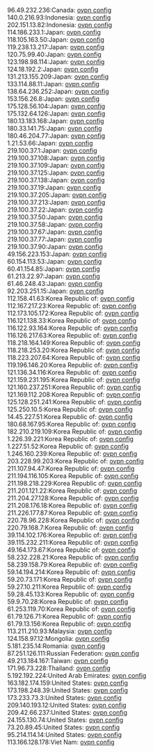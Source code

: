 96.49.232.236:Canada: [ovpn config](vpn/96_49_232_236.ovpn)  
140.0.216.93:Indonesia: [ovpn config](vpn/140_0_216_93.ovpn)  
202.151.13.82:Indonesia: [ovpn config](vpn/202_151_13_82.ovpn)  
114.186.233.1:Japan: [ovpn config](vpn/114_186_233_1.ovpn)  
118.105.163.50:Japan: [ovpn config](vpn/118_105_163_50.ovpn)  
119.238.13.217:Japan: [ovpn config](vpn/119_238_13_217.ovpn)  
120.75.99.40:Japan: [ovpn config](vpn/120_75_99_40.ovpn)  
123.198.98.114:Japan: [ovpn config](vpn/123_198_98_114.ovpn)  
124.18.192.2:Japan: [ovpn config](vpn/124_18_192_2.ovpn)  
131.213.155.209:Japan: [ovpn config](vpn/131_213_155_209.ovpn)  
133.114.88.11:Japan: [ovpn config](vpn/133_114_88_11.ovpn)  
138.64.236.252:Japan: [ovpn config](vpn/138_64_236_252.ovpn)  
153.156.26.8:Japan: [ovpn config](vpn/153_156_26_8.ovpn)  
175.128.56.104:Japan: [ovpn config](vpn/175_128_56_104.ovpn)  
175.132.64.126:Japan: [ovpn config](vpn/175_132_64_126.ovpn)  
180.13.183.168:Japan: [ovpn config](vpn/180_13_183_168.ovpn)  
180.33.141.75:Japan: [ovpn config](vpn/180_33_141_75.ovpn)  
180.46.204.77:Japan: [ovpn config](vpn/180_46_204_77.ovpn)  
1.21.53.66:Japan: [ovpn config](vpn/1_21_53_66.ovpn)  
219.100.37.1:Japan: [ovpn config](vpn/219_100_37_1.ovpn)  
219.100.37.108:Japan: [ovpn config](vpn/219_100_37_108.ovpn)  
219.100.37.109:Japan: [ovpn config](vpn/219_100_37_109.ovpn)  
219.100.37.125:Japan: [ovpn config](vpn/219_100_37_125.ovpn)  
219.100.37.138:Japan: [ovpn config](vpn/219_100_37_138.ovpn)  
219.100.37.19:Japan: [ovpn config](vpn/219_100_37_19.ovpn)  
219.100.37.205:Japan: [ovpn config](vpn/219_100_37_205.ovpn)  
219.100.37.213:Japan: [ovpn config](vpn/219_100_37_213.ovpn)  
219.100.37.22:Japan: [ovpn config](vpn/219_100_37_22.ovpn)  
219.100.37.50:Japan: [ovpn config](vpn/219_100_37_50.ovpn)  
219.100.37.58:Japan: [ovpn config](vpn/219_100_37_58.ovpn)  
219.100.37.67:Japan: [ovpn config](vpn/219_100_37_67.ovpn)  
219.100.37.77:Japan: [ovpn config](vpn/219_100_37_77.ovpn)  
219.100.37.90:Japan: [ovpn config](vpn/219_100_37_90.ovpn)  
49.156.223.153:Japan: [ovpn config](vpn/49_156_223_153.ovpn)  
60.154.113.53:Japan: [ovpn config](vpn/60_154_113_53.ovpn)  
60.41.154.85:Japan: [ovpn config](vpn/60_41_154_85.ovpn)  
61.213.22.97:Japan: [ovpn config](vpn/61_213_22_97.ovpn)  
61.46.248.43:Japan: [ovpn config](vpn/61_46_248_43.ovpn)  
92.203.251.15:Japan: [ovpn config](vpn/92_203_251_15.ovpn)  
112.158.41.63:Korea Republic of: [ovpn config](vpn/112_158_41_63.ovpn)  
112.167.217.23:Korea Republic of: [ovpn config](vpn/112_167_217_23.ovpn)  
112.173.105.172:Korea Republic of: [ovpn config](vpn/112_173_105_172.ovpn)  
116.121.138.33:Korea Republic of: [ovpn config](vpn/116_121_138_33.ovpn)  
116.122.93.164:Korea Republic of: [ovpn config](vpn/116_122_93_164.ovpn)  
116.126.217.63:Korea Republic of: [ovpn config](vpn/116_126_217_63.ovpn)  
118.218.164.149:Korea Republic of: [ovpn config](vpn/118_218_164_149.ovpn)  
118.218.253.20:Korea Republic of: [ovpn config](vpn/118_218_253_20.ovpn)  
118.223.207.64:Korea Republic of: [ovpn config](vpn/118_223_207_64.ovpn)  
119.196.146.20:Korea Republic of: [ovpn config](vpn/119_196_146_20.ovpn)  
121.136.34.116:Korea Republic of: [ovpn config](vpn/121_136_34_116.ovpn)  
121.159.231.195:Korea Republic of: [ovpn config](vpn/121_159_231_195.ovpn)  
121.160.237.251:Korea Republic of: [ovpn config](vpn/121_160_237_251.ovpn)  
121.169.112.208:Korea Republic of: [ovpn config](vpn/121_169_112_208.ovpn)  
125.128.251.241:Korea Republic of: [ovpn config](vpn/125_128_251_241.ovpn)  
125.250.10.5:Korea Republic of: [ovpn config](vpn/125_250_10_5.ovpn)  
14.45.227.51:Korea Republic of: [ovpn config](vpn/14_45_227_51.ovpn)  
180.68.167.95:Korea Republic of: [ovpn config](vpn/180_68_167_95.ovpn)  
182.210.219.109:Korea Republic of: [ovpn config](vpn/182_210_219_109.ovpn)  
1.226.39.221:Korea Republic of: [ovpn config](vpn/1_226_39_221.ovpn)  
1.227.51.52:Korea Republic of: [ovpn config](vpn/1_227_51_52.ovpn)  
1.246.160.239:Korea Republic of: [ovpn config](vpn/1_246_160_239.ovpn)  
203.228.99.203:Korea Republic of: [ovpn config](vpn/203_228_99_203.ovpn)  
211.107.94.47:Korea Republic of: [ovpn config](vpn/211_107_94_47.ovpn)  
211.194.116.105:Korea Republic of: [ovpn config](vpn/211_194_116_105.ovpn)  
211.198.218.229:Korea Republic of: [ovpn config](vpn/211_198_218_229.ovpn)  
211.201.121.22:Korea Republic of: [ovpn config](vpn/211_201_121_22.ovpn)  
211.204.27.128:Korea Republic of: [ovpn config](vpn/211_204_27_128.ovpn)  
211.208.176.18:Korea Republic of: [ovpn config](vpn/211_208_176_18.ovpn)  
211.226.177.87:Korea Republic of: [ovpn config](vpn/211_226_177_87.ovpn)  
220.78.96.228:Korea Republic of: [ovpn config](vpn/220_78_96_228.ovpn)  
220.79.168.7:Korea Republic of: [ovpn config](vpn/220_79_168_7.ovpn)  
39.114.102.176:Korea Republic of: [ovpn config](vpn/39_114_102_176.ovpn)  
39.115.232.211:Korea Republic of: [ovpn config](vpn/39_115_232_211.ovpn)  
49.164.173.67:Korea Republic of: [ovpn config](vpn/49_164_173_67.ovpn)  
58.232.228.21:Korea Republic of: [ovpn config](vpn/58_232_228_21.ovpn)  
58.239.158.79:Korea Republic of: [ovpn config](vpn/58_239_158_79.ovpn)  
59.14.194.214:Korea Republic of: [ovpn config](vpn/59_14_194_214.ovpn)  
59.20.73.171:Korea Republic of: [ovpn config](vpn/59_20_73_171.ovpn)  
59.27.10.211:Korea Republic of: [ovpn config](vpn/59_27_10_211.ovpn)  
59.28.45.133:Korea Republic of: [ovpn config](vpn/59_28_45_133.ovpn)  
59.9.70.28:Korea Republic of: [ovpn config](vpn/59_9_70_28.ovpn)  
61.253.119.70:Korea Republic of: [ovpn config](vpn/61_253_119_70.ovpn)  
61.79.126.71:Korea Republic of: [ovpn config](vpn/61_79_126_71.ovpn)  
61.79.13.156:Korea Republic of: [ovpn config](vpn/61_79_13_156.ovpn)  
113.211.210.93:Malaysia: [ovpn config](vpn/113_211_210_93.ovpn)  
124.158.97.12:Mongolia: [ovpn config](vpn/124_158_97_12.ovpn)  
5.181.235.14:Romania: [ovpn config](vpn/5_181_235_14.ovpn)  
87.251.126.111:Russian Federation: [ovpn config](vpn/87_251_126_111.ovpn)  
49.213.184.167:Taiwan: [ovpn config](vpn/49_213_184_167.ovpn)  
171.96.73.228:Thailand: [ovpn config](vpn/171_96_73_228.ovpn)  
5.192.192.224:United Arab Emirates: [ovpn config](vpn/5_192_192_224.ovpn)  
163.182.174.159:United States: [ovpn config](vpn/163_182_174_159.ovpn)  
173.198.248.39:United States: [ovpn config](vpn/173_198_248_39.ovpn)  
173.233.73.3:United States: [ovpn config](vpn/173_233_73_3.ovpn)  
209.140.193.12:United States: [ovpn config](vpn/209_140_193_12.ovpn)  
209.42.66.237:United States: [ovpn config](vpn/209_42_66_237.ovpn)  
24.155.130.74:United States: [ovpn config](vpn/24_155_130_74.ovpn)  
73.20.89.45:United States: [ovpn config](vpn/73_20_89_45.ovpn)  
95.214.114.14:United States: [ovpn config](vpn/95_214_114_14.ovpn)  
113.166.128.178:Viet Nam: [ovpn config](vpn/113_166_128_178.ovpn)  
